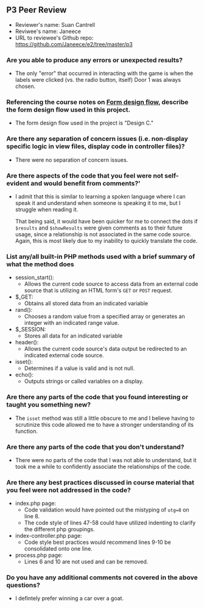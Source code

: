 ## P3 Peer Review

+ Reviewer's name: Suan Cantrell
+ Reviwee's name: Janeece
+ URL to reviewee's Github repo: https://github.com/Janeece/e2/tree/master/p3

### Are you able to produce any errors or unexpected results?
* The only "error" that occurred in interacting with the game is when the labels were clicked (vs. the radio button, itself) Door 1 was always chosen.

### Referencing the course notes on [Form design flow](https://hesweb.dev/e2/notes#/php/form-flow), describe the form design flow used in this project.
* The form design flow used in the project is "Design C."

### Are there any separation of concern issues (i.e. non-display specific logic in view files, display code in controller files)? 
* There were no separation of concern issues.

### Are there aspects of the code that you feel were not self-evident and would benefit from comments?'
* I admit that this is similar to learning a spoken language where I can speak it and understand when someone is speaking it to me, but I struggle when reading it.

    That being said, it would have been quicker for me to connect the dots if `$results` and `$showResults` were given comments as to their future usage, since a relationship is not associated in the same code source. Again, this is most likely due to my inability to quickly translate the code.

### List any/all built-in PHP methods used with a brief summary of what the method does
* session_start():
    * Allows the current code source to access data from an external code source that is utilizing an HTML form's `GET` or `POST` request.
* $_GET:
    * Obtains all stored data from an indicated variable
* rand():
    * Chooses a random value from a specified array or generates an integer with an indicated range value.
* $_SESSION:
    * Stores all data for an indicated variable
* header():
    * Allows the current code source's data output be redirected to an indicated external code source.
* isset():
    * Determines if a value is valid and is not null.
* echo():
    * Outputs strings or called variables on a display.
    

### Are there any parts of the code that you found interesting or taught you something new?
* The `isset` method was still a little obscure to me and I believe having to scrutinize this code allowed me to have a stronger understanding of its function.

### Are there any parts of the code that you don't understand?
* There were no parts of the code that I was not able to understand, but it took me a while to confidently associate the relationships of the code.

### Are there any best practices discussed in course material that you feel were not addressed in the code?
* index.php page:
    * Code validation would have pointed out the mistyping of `utg=8` on line 8.
    * The code style of lines 47-58 could have utilized indenting to clarify the different php groupings.
* index-controller.php page:
    * Code style best practices would recommend lines 9-10 be consolidated onto one line.
* process.php page:
    * Lines 6 and 10 are not used and can be removed.

### Do you have any additional comments not covered in the above questions?
* I defintely prefer winning a car over a goat.

